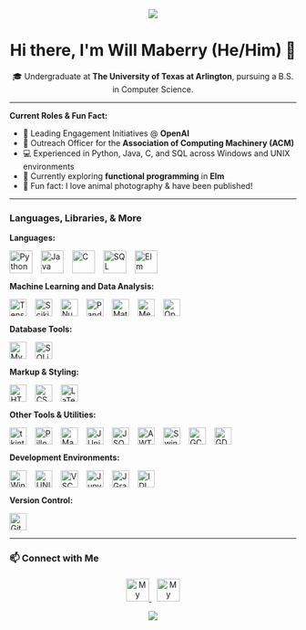 <p align="center">
  <img src="https://capsule-render.vercel.app/api?type=waving&color=gradient&height=100&section=header" />
</p>

<h1 align="center">Hi there, I'm Will Maberry (He/Him) 👋</h1>

<p align="center">
  🎓 Undergraduate at <b>The University of Texas at Arlington</b>, pursuing a B.S. in Computer Science.
</p>

---

**Current Roles & Fun Fact:**
- 🤖 Leading Engagement Initiatives @ **OpenAI**
- 📢 Outreach Officer for the **Association of Computing Machinery (ACM)**
- 💻 Experienced in Python, Java, C, and SQL across Windows and UNIX environments
- 🌱 Currently exploring **functional programming** in **Elm**
- 📸 Fun fact: I love animal photography & have been published!

---

### Languages, Libraries, & More

**Languages:**
<p style="display: flex; flex-wrap: wrap; gap: 15px;">
  <img src="https://img.shields.io/badge/Python-%233776AB.svg?style=flat&logo=python&logoColor=ffdd54" style="height: 40px;" alt="Python"/>
  <img src="https://img.shields.io/badge/Java-%23ED8B00.svg?style=flat&logo=openjdk&logoColor=white" style="height: 40px;" alt="Java"/>
  <img src="https://img.shields.io/badge/C-%2300599C.svg?style=flat&logo=c&logoColor=white" style="height: 40px;" alt="C"/>
  <img src="https://img.shields.io/badge/SQL-%2300758F.svg?style=flat&logo=postgresql&logoColor=white" style="height: 40px;" alt="SQL"/>
  <img src="https://img.shields.io/badge/Elm-%23060F8F.svg?style=flat&logo=elm&logoColor=white" style="height: 40px;" alt="Elm"/>
</p>

**Machine Learning and Data Analysis:**
<p style="display: flex; flex-wrap: wrap; gap: 15px;">
  <img src="https://img.shields.io/badge/TensorFlow-%23FF6F00.svg?style=flat&logo=tensorflow&logoColor=white" style="height: 30px;" alt="TensorFlow"/>
  <img src="https://img.shields.io/badge/Scikit--learn-%23F7931E.svg?style=flat&logo=scikit-learn&logoColor=white" style="height: 30px;" alt="Scikit-learn"/>
  <img src="https://img.shields.io/badge/NumPy-%23013243.svg?style=flat&logo=numpy&logoColor=white" style="height: 30px;" alt="NumPy"/>
  <img src="https://img.shields.io/badge/Pandas-%23150458.svg?style=flat&logo=pandas&logoColor=white" style="height: 30px;" alt="Pandas"/>
  <img src="https://img.shields.io/badge/Matplotlib-%230089F5.svg?style=flat&logo=matplotlib&logoColor=white" style="height: 30px;" alt="Matplotlib"/>
  <img src="https://img.shields.io/badge/MediaPipe-%23FF5722.svg?style=flat&logo=mediapipe&logoColor=white" style="height: 30px;" alt="MediaPipe"/>
  <img src="https://img.shields.io/badge/OpenCV-%235C3EE8.svg?style=flat&logo=opencv&logoColor=white" style="height: 30px;" alt="OpenCV"/>
</p>

**Database Tools:**
<p style="display: flex; flex-wrap: wrap; gap: 15px;">
  <img src="https://img.shields.io/badge/MySQL-%234479A1.svg?style=flat&logo=mysql&logoColor=white" style="height: 30px;" alt="MySQL"/>
  <img src="https://img.shields.io/badge/SQLite-%23003B57.svg?style=flat&logo=sqlite&logoColor=white" style="height: 30px;" alt="SQLite"/>
</p>

**Markup & Styling:**
<p style="display: flex; flex-wrap: wrap; gap: 15px;">
  <img src="https://img.shields.io/badge/HTML-%23E34F26.svg?style=flat&logo=html5&logoColor=white" style="height: 30px;" alt="HTML"/>
  <img src="https://img.shields.io/badge/CSS-%231572B6.svg?style=flat&logo=css3&logoColor=white" style="height: 30px;" alt="CSS"/>
  <img src="https://img.shields.io/badge/LaTeX-%23008080.svg?style=flat&logo=latex&logoColor=white" style="height: 30px;" alt="LaTeX"/>
</p>

**Other Tools & Utilities:**
<p style="display: flex; flex-wrap: wrap; gap: 15px;">
  <img src="https://img.shields.io/badge/tkinter-%233776AB.svg?style=flat&logo=python&logoColor=white" style="height: 30px;" alt="tkinter"/>
  <img src="https://img.shields.io/badge/Pillow-blue?logo=python&logoColor=white" style="height: 30px;" alt="Pillow"/>
  <img src="https://img.shields.io/badge/Maven-%23C71A36.svg?style=flat&logo=apachemaven&logoColor=white" style="height: 30px;" alt="Maven"/>
  <img src="https://img.shields.io/badge/JUnit-%2325A162.svg?style=flat&logo=junit5&logoColor=white" style="height: 30px;" alt="JUnit"/>
  <img src="https://img.shields.io/badge/JSON-%23000000.svg?style=flat&logo=json&logoColor=white" style="height: 30px;" alt="JSON"/>
  <img src="https://img.shields.io/badge/AWT-%2300599C.svg?style=flat" style="height: 30px;" alt="AWT"/>
  <img src="https://img.shields.io/badge/Swing-%23F7DF1E.svg?style=flat" style="height: 30px;" alt="Swing"/>
  <img src="https://img.shields.io/badge/GCC-%23D2691E.svg?style=flat&logo=gcc&logoColor=white" style="height: 30px;" alt="GCC"/>
  <img src="https://img.shields.io/badge/GDB-%2300599C.svg?style=flat" style="height: 30px;" alt="GDB"/>
</p>

**Development Environments:**
<p style="display: flex; flex-wrap: wrap; gap: 15px;">
  <img src="https://img.shields.io/badge/Windows-%230078D6.svg?style=flat&logo=windows&logoColor=white" style="height: 30px;" alt="Windows"/>
  <img src="https://img.shields.io/badge/UNIX-%23FCC624.svg?style=flat&logo=unix&logoColor=black" style="height: 30px;" alt="UNIX"/>
  <img src="https://img.shields.io/badge/VS%20Code-%23007ACC.svg?style=flat&logo=visual-studio-code&logoColor=white" style="height: 30px;" alt="VSCode"/>
  <img src="https://img.shields.io/badge/Jupyter%20Notebook-%23F37626.svg?style=flat&logo=jupyter&logoColor=white" style="height: 30px;" alt="Jupyter Notebook"/>
  <img src="https://img.shields.io/badge/JGrasp-%234479A1.svg?style=flat&logo=java&logoColor=white" style="height: 30px;" alt="JGrasp"/>
  <img src="https://img.shields.io/badge/IDLE-%233776AB.svg?style=flat&logo=python&logoColor=white" style="height: 30px;" alt="IDLE"/>
</p>

**Version Control:**
<p>
  <img src="https://img.shields.io/badge/GitHub-%2312100E.svg?style=flat&logo=github&logoColor=white" style="height: 30px;" alt="GitHub"/>
</p>

---

### 📫 Connect with Me

<div style="text-align: center; margin-top: 20px;">
  <a href="https://dinosaur-oatmeal.github.io/" target="_blank">
    <img src="https://img.shields.io/badge/🌐%20My%20Website-%234285F4.svg?&style=flat" alt="My Website" style="height: 40px;"/>
  </a>

  <a href="https://www.linkedin.com/in/will-maberry/" target="_blank">
    <img src="https://img.shields.io/badge/LinkedIn-%230077B5.svg?style=flat&logo=linkedin&logoColor=white" alt="My LinkedIn" style="height: 40px; margin-left: 10px;"/>
  </a>
</div>

<p align="center">
  <img src="https://capsule-render.vercel.app/api?type=waving&color=gradient&height=100&section=footer"/>
</p>
